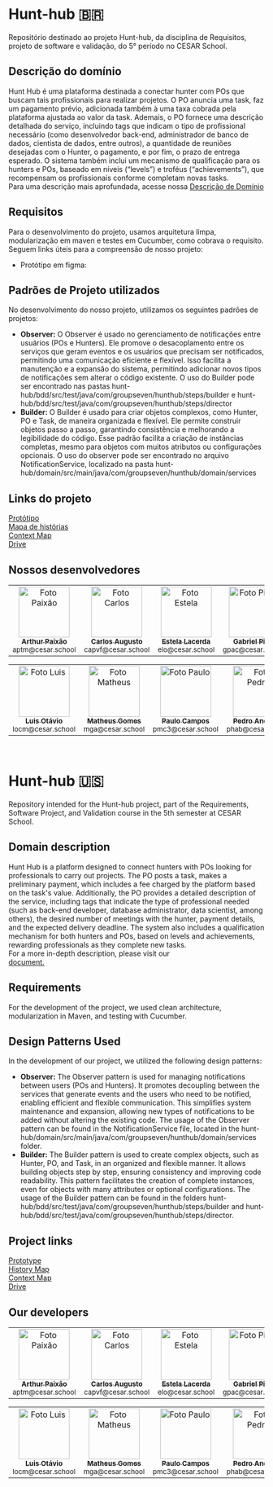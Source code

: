 # Hunt-hub 🇧🇷
Repositório destinado ao projeto Hunt-hub, da disciplina de Requisitos, projeto de software e validação, do 5° período no CESAR School.

## Descrição do domínio
Hunt Hub é uma plataforma destinada a conectar hunter com POs que buscam tais profissionais para realizar projetos. 
O PO anuncia uma task, faz um pagamento prévio, adicionada também à uma taxa cobrada pela plataforma ajustada ao valor da task. 
Ademais, o PO fornece uma descrição detalhada do serviço, incluindo tags que indicam o tipo de profissional necessário 
(como desenvolvedor back-end, administrador de banco de dados, cientista de dados, entre outros), a quantidade de reuniões desejadas com o Hunter, 
o pagamento, e por fim, o prazo de entrega esperado.  O sistema também inclui um mecanismo de qualificação para os hunters e POs, 
baseado em níveis (“levels”) e troféus (“achievements”), que recompensam os profissionais conforme completam novas tasks.<br>
Para uma descrição mais aprofundada, acesse nossa
<a href="https://docs.google.com/document/d/1wTOTiOhm-b9dQ1bshlAFMc6ix6zCXaaZUpEvAewrogo/edit?usp=sharing" target="_blank">Descrição de Domínio</a>

## Requisitos
Para o desenvolvimento do projeto, usamos arquitetura limpa, modularização em maven e testes em Cucumber, como cobrava o requisito. Seguem links úteis para a compreensão de nosso projeto:
- Protótipo em figma:

## Padrões de Projeto utilizados
No desenvolvimento do nosso projeto, utilizamos os seguintes padrões de projetos:
- <strong>Observer:</strong> O Observer é usado no gerenciamento de notificações entre usuários (POs e Hunters). Ele promove o desacoplamento entre os serviços que geram eventos e os usuários que precisam ser notificados, permitindo uma comunicação eficiente e flexível. Isso facilita a manutenção e a expansão do sistema, permitindo adicionar novos tipos de notificações sem alterar o código existente. O uso do Builder pode ser encontrado nas pastas hunt-hub/bdd/src/test/java/com/groupseven/hunthub/steps/builder e hunt-hub/bdd/src/test/java/com/groupseven/hunthub/steps/director
- <strong>Builder:</strong> O Builder é usado para criar objetos complexos, como Hunter, PO e Task, de maneira organizada e flexível. Ele permite construir objetos passo a passo, garantindo consistência e melhorando a legibilidade do código. Esse padrão facilita a criação de instâncias completas, mesmo para objetos com muitos atributos ou configurações opcionais. O uso do observer pode ser encontrado no arquivo NotificationService, localizado na pasta hunt-hub/domain/src/main/java/com/groupseven/hunthub/domain/services

## Links do projeto
<a href="https://www.figma.com/design/DPN9DklMVoONeVdGGPau6c/Prot%C3%B3tipo-de-Baixa-HuntHub?node-id=0-1&t=yah2qWUIoqgVMocu-1" target="_blank">Protótipo</a><br>
<a href="https://drive.google.com/file/d/1TEKOA83vKyH-D6SFzGGHJvHdO2vmIzfg/view?usp=sharing" target="_blank">Mapa de histórias</a><br>
<a href="https://drive.google.com/drive/folders/1tDZWO5S-25sfzKvNG2PZSxEAYW9F2rRk?usp=sharing" target="_blank">Context Map</a><br>
<a href="https://drive.google.com/drive/folders/197pChlxycG2MBROmAXLyGv3-AZJj0snI?usp=sharing" target="_blank">Drive</a><br>

## Nossos desenvolvedores
<table>
  <tr>
    <td align="center">
      <a href="https://github.com/paixaoao">
        <img src="https://avatars.githubusercontent.com/u/126728380?v=4" width="100px;" alt="Foto Paixão"/><br>
        <sub>
          <b>Arthur Paixão</b>
        </sub>
      </a>
      <br>
      <sub>aptm@cesar.school</sub>
    </td>
    <td align="center">
      <a href="https://github.com/CarlosAugustoP">
        <img src="https://avatars.githubusercontent.com/u/117591564?v=4" width="100px;" alt="Foto Carlos"/><br>
        <sub>
          <b>Carlos Augusto</b>
        </sub>
      </a>
      <br>
      <sub>capvf@cesar.school</sub>
    </td>
    <td align="center">
      <a href="https://github.com/EstelaLacerda">
        <img src="https://avatars.githubusercontent.com/u/117921412?v=4" width="100px;" alt="Foto Estela"/><br>
        <sub>
          <b>Estela Lacerda</b>
        </sub>
      </a>
      <br>
      <sub>elo@cesar.school</sub>
    </td>
    <td align="center">
      <a href="https://github.com/gabrielpires-1">
        <img src="https://avatars.githubusercontent.com/u/111147078?v=4" width="100px;" alt="Foto Pires"/><br>
        <sub>
          <b>Gabriel Pires</b>
        </sub>
      </a>
      <br>
      <sub>gpac@cesar.school</sub>
    </td>
    <td align="center">
      <a href="https://github.com/grossiter04">
        <img src="https://avatars.githubusercontent.com/u/116268469?v=4" width="100px;" alt="Foto Rossiter"/><br>
        <sub>
          <b>Gabriel Rossiter</b>
        </sub>
      </a>      
      <br>
      <sub>gsr@cesar.school</sub>
    </td>
  </tr>
</table>
<table>
  <tr>
    <td align="center">
      <a href="https://github.com/luismingati">
        <img src="https://avatars.githubusercontent.com/u/71787770?v=4" width="100px;" alt="Foto Luis"/><br>
        <sub>
          <b>Luis Otávio</b>
        </sub>
      </a>
      <br>
      <sub>locm@cesar.school</sub>
    </td>
  <td align="center">
      <a href="https://github.com/MatheusGom">
        <img src="https://avatars.githubusercontent.com/u/117746778?v=4" width="100px;" alt="Foto Matheus"/><br>
        <sub>
          <b>Matheus Gomes</b>
        </sub>
      </a>
      <br>
      <sub>mga@cesar.school</sub>
    </td>
    <td align="center">
      <a href="https://github.com/paulo-campos-57">
        <img src="https://avatars.githubusercontent.com/u/77108503?v=4" width="100px;" alt="Foto Paulo"/><br>
        <sub>
          <b>Paulo Campos</b>
        </sub>
      </a>
      <br>
      <sub>pmc3@cesar.school</sub>
    </td>
    <td align="center">
      <a href="https://github.com/pedroandriottii">
        <img src="https://avatars.githubusercontent.com/u/112347899?v=4" width="100px;" alt="Foto Pedro"/><br>
        <sub>
          <b>Pedro Andriotti</b>
        </sub>
      </a>
      <br>
      <sub>phab@cesar.school</sub>
    </td>
  </tr>
</table>
<br>

# Hunt-hub 🇺🇸
Repository intended for the Hunt-hub project, part of the Requirements, Software Project, and Validation course in the 5th semester at CESAR School.

## Domain description
Hunt Hub is a platform designed to connect hunters with POs looking for professionals to carry out projects. The PO posts a task, makes a preliminary payment, which includes a fee charged by the platform based on the task's value. Additionally, the PO provides a detailed description of the service, including tags that indicate the type of professional needed (such as back-end developer, database administrator, data scientist, among others), the desired number of meetings with the hunter, payment details, and the expected delivery deadline. The system also includes a qualification mechanism for both hunters and POs, based on levels and achievements, rewarding professionals as they complete new tasks.  
For a more in-depth description, please visit our  
<a href="https://docs.google.com/document/d/1wTOTiOhm-b9dQ1bshlAFMc6ix6zCXaaZUpEvAewrogo/edit?usp=sharing" target="_blank">document.</a>

## Requirements
For the development of the project, we used clean architecture, modularization in Maven, and testing with Cucumber.

## Design Patterns Used
In the development of our project, we utilized the following design patterns:
- <strong>Observer:</strong> The Observer pattern is used for managing notifications between users (POs and Hunters). It promotes decoupling between the services that generate events and the users who need to be notified, enabling efficient and flexible communication. This simplifies system maintenance and expansion, allowing new types of notifications to be added without altering the existing code. The usage of the Observer pattern can be found in the NotificationService file, located in the hunt-hub/domain/src/main/java/com/groupseven/hunthub/domain/services folder.
- <strong>Builder:</strong> The Builder pattern is used to create complex objects, such as Hunter, PO, and Task, in an organized and flexible manner. It allows building objects step by step, ensuring consistency and improving code readability. This pattern facilitates the creation of complete instances, even for objects with many attributes or optional configurations. The usage of the Builder pattern can be found in the folders hunt-hub/bdd/src/test/java/com/groupseven/hunthub/steps/builder and hunt-hub/bdd/src/test/java/com/groupseven/hunthub/steps/director.

## Project links
<a href="https://www.figma.com/design/DPN9DklMVoONeVdGGPau6c/Prot%C3%B3tipo-de-Baixa-HuntHub?node-id=0-1&t=yah2qWUIoqgVMocu-1" target="_blank">Prototype</a><br>
<a href="https://drive.google.com/file/d/1TEKOA83vKyH-D6SFzGGHJvHdO2vmIzfg/view?usp=sharing" target="_blank">History Map</a><br>
<a href="https://drive.google.com/drive/folders/1tDZWO5S-25sfzKvNG2PZSxEAYW9F2rRk?usp=sharing" target="_blank">Context Map</a><br>
<a href="https://drive.google.com/drive/folders/197pChlxycG2MBROmAXLyGv3-AZJj0snI?usp=sharing" target="_blank">Drive</a><br>

## Our developers
<table>
  <tr>
    <td align="center">
      <a href="https://github.com/paixaoao">
        <img src="https://avatars.githubusercontent.com/u/126728380?v=4" width="100px;" alt="Foto Paixão"/><br>
        <sub>
          <b>Arthur Paixão</b>
        </sub>
      </a>
      <br>
      <sub>aptm@cesar.school</sub>
    </td>
    <td align="center">
      <a href="https://github.com/CarlosAugustoP">
        <img src="https://avatars.githubusercontent.com/u/117591564?v=4" width="100px;" alt="Foto Carlos"/><br>
        <sub>
          <b>Carlos Augusto</b>
        </sub>
      </a>
      <br>
      <sub>capvf@cesar.school</sub>
    </td>
    <td align="center">
      <a href="https://github.com/EstelaLacerda">
        <img src="https://avatars.githubusercontent.com/u/117921412?v=4" width="100px;" alt="Foto Estela"/><br>
        <sub>
          <b>Estela Lacerda</b>
        </sub>
      </a>
      <br>
      <sub>elo@cesar.school</sub>
    </td>
    <td align="center">
      <a href="https://github.com/gabrielpires-1">
        <img src="https://avatars.githubusercontent.com/u/111147078?v=4" width="100px;" alt="Foto Pires"/><br>
        <sub>
          <b>Gabriel Pires</b>
        </sub>
      </a>
      <br>
      <sub>gpac@cesar.school</sub>
    </td>
    <td align="center">
      <a href="https://github.com/grossiter04">
        <img src="https://avatars.githubusercontent.com/u/116268469?v=4" width="100px;" alt="Foto Rossiter"/><br>
        <sub>
          <b>Gabriel Rossiter</b>
        </sub>
      </a>      
      <br>
      <sub>gsr@cesar.school</sub>
    </td>
  </tr>
</table>
<table>
  <tr>
    <td align="center">
      <a href="https://github.com/luismingati">
        <img src="https://avatars.githubusercontent.com/u/71787770?v=4" width="100px;" alt="Foto Luis"/><br>
        <sub>
          <b>Luis Otávio</b>
        </sub>
      </a>
      <br>
      <sub>locm@cesar.school</sub>
    </td>
  <td align="center">
      <a href="https://github.com/MatheusGom">
        <img src="https://avatars.githubusercontent.com/u/117746778?v=4" width="100px;" alt="Foto Matheus"/><br>
        <sub>
          <b>Matheus Gomes</b>
        </sub>
      </a>
      <br>
      <sub>mga@cesar.school</sub>
    </td>
    <td align="center">
      <a href="https://github.com/paulo-campos-57">
        <img src="https://avatars.githubusercontent.com/u/77108503?v=4" width="100px;" alt="Foto Paulo"/><br>
        <sub>
          <b>Paulo Campos</b>
        </sub>
      </a>
      <br>
      <sub>pmc3@cesar.school</sub>
    </td>
    <td align="center">
      <a href="https://github.com/pedroandriottii">
        <img src="https://avatars.githubusercontent.com/u/112347899?v=4" width="100px;" alt="Foto Pedro"/><br>
        <sub>
          <b>Pedro Andriotti</b>
        </sub>
      </a>
      <br>
      <sub>phab@cesar.school</sub>
    </td>
  </tr>
</table>
